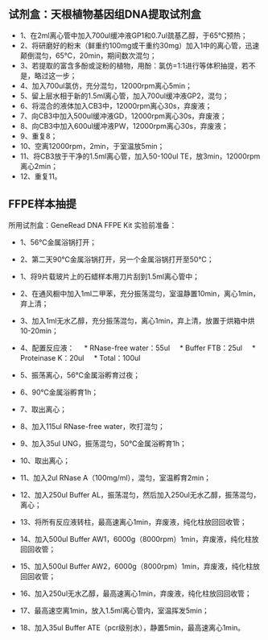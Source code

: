 
## 试剂盒：天根植物基因组DNA提取试剂盒
* 1、在2ml离心管中加入700ul缓冲液GP1和0.7ul巯基乙醇，于65℃预热；
* 2、将研磨好的粉末（鲜重约100mg或干重约30mg）加入1中的离心管，迅速颠倒混匀，65℃，20min，期间数次混匀；
* 3、若提取的富含多酚或淀粉的植物，用酚：氯仿=1:1进行等体积抽提，若不是，略过这一步；
* 4、加入700ul氯仿，充分混匀，12000rpm离心5min；
* 5、留上层水相于新的1.5ml离心管，加入700ul缓冲液GP2，混匀；
* 6、将混合的液体加入CB3中，12000rpm离心30s，弃废液；
* 7、向CB3中加入500ul缓冲液GD，12000rpm离心30s，弃废液；
* 8、向CB3中加入600ul缓冲液PW，12000rpm离心30s，弃废液；
* 9、重复8；
* 10、空离12000rpm，2min，于室温放5min；
* 11、将CB3放于干净的1.5ml离心管，加入50-100ul TE，放3min，12000rpm离心2min；
* 12、重复11。

## FFPE样本抽提
所用试剂盒：GeneRead DNA FFPE Kit
实验前准备：
 * 1、56℃金属浴锅打开；
 * 2、第二天90℃金属浴锅打开，另一个金属浴锅打开至50℃；
 
* 1、将9片载玻片上的石蜡样本用刀片刮到1.5ml离心管中；
* 2、在通风橱中加入1ml二甲苯，充分振荡混匀，室温静置10min，离心1min，弃上清；
* 3、加入1ml无水乙醇，充分振荡混匀，离心1min，弃上清，放置于烘箱中烘10-20min；
* 4、配置反应液：
     *   RNase-free water：55ul
     *   Buffer FTB：25ul
     *   Proteinase K：20ul
     *   Total：100ul
     
* 5、振荡离心，56℃金属浴孵育过夜；
* 6、90℃金属浴孵育1h；
* 7、取出离心；
* 8、加入115ul RNase-free water，吹打混匀；
* 9、加入35ul UNG，振荡混匀，50℃金属浴孵育1h；
* 10、取出离心；
* 11、加入2ul RNase A（100mg/ml），混匀，室温孵育2min；
* 12、加入250ul Buffer AL，振荡混匀，然后加入250ul无水乙醇，振荡混匀，离心；
* 13、将所有反应液转柱，最高速离心1min，弃废液，纯化柱放回回收管；
* 14、加入500ul Buffer AW1，6000g（8000rpm）1min，弃废液，纯化柱放回回收管；
* 15、加入500ul Buffer AW2，6000g（8000rpm）1min，弃废液，纯化柱放回回收管；
* 16、加入250ul无水乙醇，最高速离心1min，弃废液，纯化柱放回回收管；
* 17、最高速空离1min，放入1.5ml离心管内，室温挥发5min；
* 18、加入35ul Buffer ATE（pcr级别水），静置5min，最高速离心1min。
 
 
 
 
 
 
 
 
 
 
 
 
 
 
 
 
 
 
 
 
 
 
 
 
 
 
 
 
 
 
 
 
